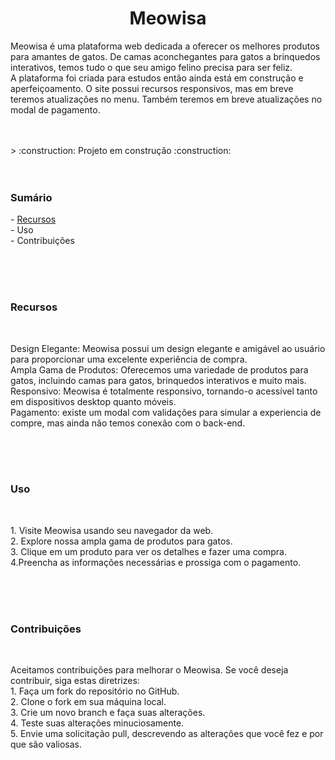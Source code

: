 <h1 align="center"> Meowisa </h1>

<p>
  Meowisa é uma plataforma web dedicada a oferecer os melhores produtos para amantes de gatos. De camas aconchegantes para gatos a brinquedos interativos, temos tudo o que seu amigo felino precisa para ser feliz. 
  <br>
  A plataforma foi criada para estudos então ainda está em construção e aperfeiçoamento. O site possui recursos responsivos, mas em breve teremos atualizações no menu. Também teremos em breve atualizações no modal de pagamento.
</p>
<br><br>
> :construction: Projeto em construção :construction:
<br><br><br>
<h3>Sumário</h3>
<p>
  - <a href="#Recursos">Recursos</a>
  <br>  
  - Uso
  <br>
  - Contribuições
</p>
<br><br><br>

<h3 id="Recursos"> Recursos </h3>
<br>
<p> Design Elegante: Meowisa possui um design elegante e amigável ao usuário para proporcionar uma excelente experiência de compra.
  <br>
  Ampla Gama de Produtos: Oferecemos uma variedade de produtos para gatos, incluindo camas para gatos, brinquedos interativos e muito mais.
  <br>
  Responsivo: Meowisa é totalmente responsivo, tornando-o acessível tanto em dispositivos desktop quanto móveis.
  <br>
  Pagamento: existe um modal com validações para simular a experiencia de compre, mas ainda não temos conexão com o back-end.
  <br>
</p>

<br><br><br>
<h3>Uso</h3>
<br>
<p>
  1. Visite Meowisa usando seu navegador da web.
  <br>
  2. Explore nossa ampla gama de produtos para gatos.
  <br>
  3. Clique em um produto para ver os detalhes e fazer uma compra.
  <br>
  4.Preencha as informações necessárias e prossiga com o pagamento.
</p>
<br><br><br>

<h3>Contribuições</h3>
<br>
<p>Aceitamos contribuições para melhorar o Meowisa. Se você deseja contribuir, siga estas diretrizes:
  <br>
  1. Faça um fork do repositório no GitHub.
  <br>
  2. Clone o fork em sua máquina local.
  <br>
  3. Crie um novo branch e faça suas alterações.
  <br>
  4. Teste suas alterações minuciosamente.
  <br>
  5. Envie uma solicitação pull, descrevendo as alterações que você fez e por que são valiosas.
  <br><br>
 </p>
